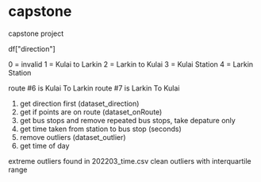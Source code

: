 # capstone
capstone project

df["direction"]

0 = invalid
1 = Kulai to Larkin
2 = Larkin to Kulai
3 = Kulai Station
4 = Larkin Station

route #6 is Kulai To Larkin
route #7 is Larkin To Kulai

1. get direction first (dataset_direction)
2. get if points are on route (dataset_onRoute)
3. get bus stops and remove repeated bus stops, take depature only
4. get time taken from station to bus stop (seconds)
5. remove outliers (dataset_outlier)
6. get time of day

extreme outliers found in 202203_time.csv
clean outliers with interquartile range
